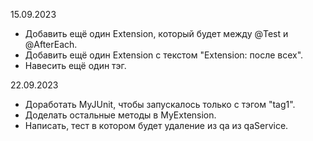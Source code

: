15.09.2023
* Добавить ещё один Extension, который будет между @Test и @AfterEach.
* Добавить ещё один Extension с текстом "Extension: после всех".
* Навесить ещё один тэг.

22.09.2023
* Доработать MyJUnit, чтобы запускалось только с тэгом "tag1".
* Доделать остальные методы в MyExtension.
* Написать, тест в котором будет удаление из qa из qaService.
